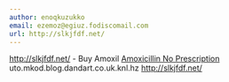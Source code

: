 ```yaml
---
author: enoqkuzukko
email: ezemoz@egiuz.fodiscomail.com
url: http://slkjfdf.net/
---
```


http://slkjfdf.net/ - Buy Amoxil <a href="http://slkjfdf.net/">Amoxicillin No Prescription</a> uto.mkod.blog.dandart.co.uk.knl.hz http://slkjfdf.net/
